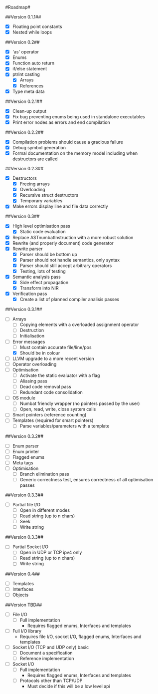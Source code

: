 #Roadmap#

##Version 0.1.1##
 - [x] Floating point constants
 - [x] Nested while loops

##Version 0.2##
 - [x] 'as' operator
 - [x] Enums
 - [x] Function auto return
 - [x] if/else statement
 - [x] ptrint casting
   - [x] Arrays
   - [x] References
 - [x] Type meta data

##Version 0.2.1##
 - [x] Clean-up output
 - [x] Fix bug preventing enums being used in standalone executables
 - [x] Print error nodes as errors and end compilation

##Version 0.2.2##
 - [x] Compilation problems should cause a gracious failure
 - [x] Debug symbol generation
 - [x] Formal documentation on the memory model including when destructors are called

##Version 0.2.3##
 - [x] Destructors
   - [x] Freeing arrays
   - [x] Overloading
   - [x] Recursive struct destructors
   - [x] Temporary variables
 - [x] Make errors display line and file data correctly

##Version 0.3##
 - [x] High level optimisation pass
   - [x] Static code evaluation
 - [x] Replace ASTnumbatInstruction with a more robust solution
 - [x] Rewrite (and properly document) code generator
 - [x] Rewrite parser
   - [x] Parser should be bottom up
   - [x] Parser should not handle semantics, only syntax
   - [x] Parser should still accept arbitrary operators
   - [x] Testing, lots of testing
 - [x] Semantic analysis pass
   - [x] Side effect propagation
   - [x] Transform into NIR
 - [x] Verification pass
   - [x] Create a list of planned compiler analisis passes

##Version 0.3.1##
 - [ ] Arrays
   - [ ] Copying elements with a overloaded assignment operator
   - [ ] Destruction
   - [ ] Initialisation
 - [ ] Error messages
   - [ ] Must contain accurate file/line/pos
   - [x] Should be in colour
 - [ ] LLVM upgrade to a more recent version
 - [ ] Operator overloading
 - [ ] Optimisation
   - [ ] Activate the static evaluator with a flag
   - [ ] Aliasing pass
   - [ ] Dead code removal pass
   - [ ] Redundant code consolidation
 - [ ] OS module
   - [ ] Numbat friendly wrapper (no pointers passed by the user)
   - [ ] Open, read, write, close system calls
 - [ ] Smart pointers (reference counting)
 - [ ] Templates (required for smart pointers)
   - [ ] Parse variables/parameters with a template

##Version 0.3.2##
 - [ ] Enum parser
 - [ ] Enum printer
 - [ ] Flagged enums
 - [ ] Meta tags
 - [ ] Optimisation
   - [ ] Branch elimination pass
   - [ ] Generic correctness test, ensures correctness of all optimisation passes

##Version 0.3.3##
 - [ ] Partial file I/O
   - [ ] Open in different modes
   - [ ] Read string (up to n chars)
   - [ ] Seek
   - [ ] Write string

##Version 0.3.3##
 - [ ] Partial Socket I/O
   - [ ] Open in UDP or TCP ipv4 only
   - [ ] Read string (up to n chars)
   - [ ] Write string

##Version 0.4##
 - [ ] Templates
 - [ ] Interfaces
 - [ ] Objects

##Version TBD##
 - [ ] File I/O
   - [ ] Full implementation
     - Requires flagged enums, Interfaces and templates
 - [ ] Full I/O library
     - Requires file I/O, socket I/O, flagged enums, Interfaces and templates
 - [ ] Socket I/O (TCP and UDP only) basic
   - [ ] Document a specification
   - [ ] Reference implementation
 - [ ] Socket I/O
   - [ ] Full implementation
     - Requires flagged enums, Interfaces and templates
   - [ ] Protocols other than TCP/UDP
     - Must decide if this will be a low level api
